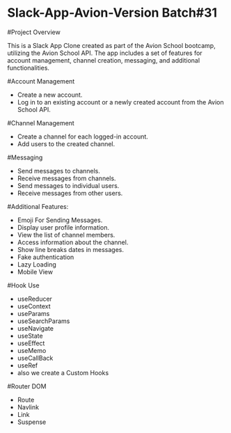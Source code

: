 # Slack-App-Avion-Version Batch#31

#Project Overview

This is a Slack App Clone created as part of the Avion School bootcamp, utilizing the Avion School API. The app includes a set of features for account management, channel creation, messaging, and additional functionalities.

#Account Management

- Create a new account.
- Log in to an existing account or a newly created account from the Avion School API.

#Channel Management

- Create a channel for each logged-in account.
- Add users to the created channel.

#Messaging

- Send messages to channels.
- Receive messages from channels.
- Send messages to individual users.
- Receive messages from other users.

#Additional Features:

- Emoji For Sending Messages.
- Display user profile information.
- View the list of channel members.
- Access information about the channel.
- Show line breaks dates in messages.
- Fake authentication
- Lazy Loading
- Mobile View

#Hook Use

- useReducer
- useContext
- useParams
- useSearchParams
- useNavigate
- useState
- useEffect
- useMemo
- useCallBack
- useRef
- also we create a Custom Hooks

#Router DOM

- Route
- Navlink
- Link
- Suspense
